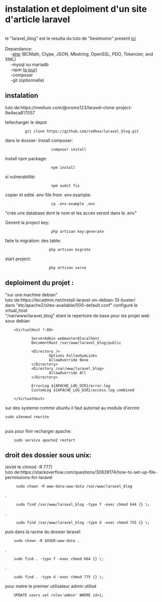 
<h1> instalation et deploiment d'un site d'article laravel </h1>
<br>
le "laravel_blog" est le resulta du tuto de "bestmomo" present <a href="https://laravel.sillo.org/laravel-8/">ici</a>
<br>
<br>
Depandance: <br>
&emsp; -<a href="https://doc.ubuntu-fr.org/lamp">php</a> (BCMath, Ctype, JSON, Mbstring, OpenSSL, PDO, Tokenizer, and XML)<br>
&emsp; -mysql ou mariadb <br>
&emsp; -npm (<a href="https://www.geeksforgeeks.org/how-to-update-npm/" alt="npm install -g npm@next">a jour</a>) <br>
&emsp; -composer <br>
&emsp; -git (optionnelle) <br>


<h2>instalation</h2>
tuto de:https://medium.com/@xroms123/laravel-clone-project-9e4eca817057
                
                
                
  tellecharger le depot
            
             git clone https://github.com/redhox/laravel_blog.git 

  dans le dossier:
            Install composer: 
            
                         composer install

   Install npm package:
   
                         npm install
   si vulnerabilité:
   
                         npm audit fix
        
   copier et edité .env file from .env.example:
   
                         cp .env.example .env
  
  "crée une database dont le nom et les accès seront dans le .env"

   Generé la project key:
   
                         php artisan key:generate
                        
   faite la migration: des table:
    
                        php artisan migrate

   start project:
   
                        php artisan serve
                        
                        
<h2>deploiment du projet :</h2>
"sur une machine debian"
<br>
tuto de:https://tecadmin.net/install-laravel-on-debian-10-buster/ 
<br>
dans   "etc/apache2/sites-available/000-default.conf"   configuré le vrtual_host
<br>
"/var/www/laravel_blog" etant le repertoire de base pour les projet web sous debian 
<br>

        <VirtualHost *:80>

                ServerAdmin webmaster@localhost
                DocumentRoot /var/www/laravel_blog/public

                <Directory />
                        Options FollowSymLinks
                        AllowOverride None
                </Directory>
                <Directory /var/www/laravel_blog>
                        AllowOverride All
                </Directory>

                ErrorLog ${APACHE_LOG_DIR}/error.log
                CustomLog ${APACHE_LOG_DIR}/access.log combined

        </VirtualHost>
        
sur des systeme comme ubuntu il faut autorisé au module d'ecrire:
            
            

    sudo a2enmod rewrite

<br>
puis pour finir recharger apache: 

        sudo service apache2 restart

<h2> droit des dossier sous unix: </h2>
(evité le chmod -R 777) <br>
tuto de:https://stackoverflow.com/questions/30639174/how-to-set-up-file-permissions-for-laravel
        
 
         sudo chown -R www-data:www-data /var/www/laravel_blog
   .      
         
         sudo find /var/www/laravel_blog -type f -exec chmod 644 {} \;   
   .     
         
         sudo find /var/www/laravel_blog -type d -exec chmod 755 {} \;
                        
puis dans la racine du dossier laravel:
    
        sudo chown -R $USER:www-data .
  .      
        
        sudo find . -type f -exec chmod 664 {} \;   
  .      
        
        sudo find . -type d -exec chmod 775 {} \;
        
pour metre le premier utilisateur admin utilisé

        UPDATE users set role='admin' WHERE id=1;
